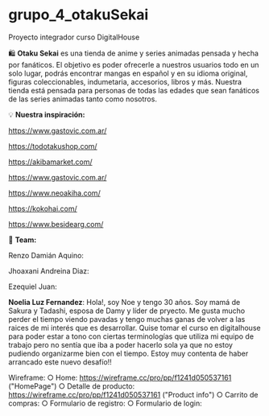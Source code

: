 # grupo_4_otakuSekai
Proyecto integrador curso DigitalHouse

:shopping: **Otaku Sekai** es una tienda de anime y series animadas pensada y hecha por fanáticos. El objetivo es poder ofrecerle a nuestros usuarios todo en un solo lugar, podrás encontrar mangas en español y en su idioma original, figuras coleccionables, indumetaria, accesorios, libros y más. Nuestra tienda está pensada para personas de todas las edades que sean fanáticos de las series animadas tanto como nosotros.

:bulb: **Nuestra inspiración:**

https://www.gastovic.com.ar/

https://todotakushop.com/

https://akibamarket.com/

https://www.gastovic.com.ar/

https://www.neoakiha.com/

https://kokohai.com/

https://www.besidearg.com/

:busts_in_silhouette: **Team:**

Renzo Damián Aquino:

Jhoaxani Andreina Diaz:

Ezequiel Juan:

**Noelia Luz Fernandez**: Hola!, soy Noe y tengo 30 años. Soy mamá de Sakura y Tadashi, esposa de Damy y líder de pryecto. Me gusta mucho perder el tiempo viendo pavadas y tengo muchas ganas de volver a las raices de mi interés que es desarrollar. Quise tomar el curso en digitalhouse para poder estar a tono con ciertas terminologías que utiliza mi equipo de trabajo pero no sentía que iba a poder hacerlo sola ya que no estoy pudiendo organizarme bien con el tiempo. Estoy muy contenta de haber arrancado este nuevo desafío!!

Wireframe: 
○ Home: https://wireframe.cc/pro/pp/f1241d050537161 ("HomePage")
○ Detalle de producto: https://wireframe.cc/pro/pp/f1241d050537161 ("Product info")
○ Carrito de compras: 
○ Formulario de registro: 
○ Formulario de login: 
